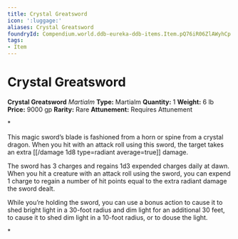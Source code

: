 ```yaml
---
title: Crystal Greatsword
icon: ':luggage:'
aliases: Crystal Greatsword
foundryId: Compendium.world.ddb-eureka-ddb-items.Item.pQ76iR06ZlAWyhCp
tags:
- Item
---
```


# Crystal Greatsword

**Crystal Greatsword**
_Martialm_
**Type:** Martialm
**Quantity:** 1
**Weight:** 6 lb
**Price:** 9000 gp
**Rarity:** Rare
**Attunement:** Requires Attunement

*<p>This magic sword’s blade is fashioned from a horn or spine from a crystal dragon. When you hit with an attack roll using this sword, the target takes an extra  [[/damage 1d8 type=radiant average=true]] damage.

The sword has 3 charges and regains 1d3 expended charges daily at dawn. When you hit a creature with an attack roll using the sword, you can expend 1 charge to regain a number of hit points equal to the extra radiant damage the sword dealt.

While you’re holding the sword, you can use a bonus action to cause it to shed bright light in a 30-foot radius and dim light for an additional 30 feet, to cause it to shed dim light in a 10-foot radius, or to douse the light.</p>*